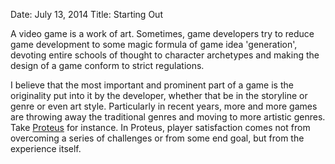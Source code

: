 Date: July 13, 2014
Title: Starting Out

A video game is a work of art. Sometimes, game developers try to reduce game development to some magic formula of game idea 'generation', devoting entire schools of thought to character archetypes and making the design of a game conform to strict regulations.

I believe that the most important and prominent part of a game is the originality put into it by the developer, whether that be in the storyline or genre or even art style. Particularly in recent years, more and more games are throwing away the traditional genres and moving to more artistic genres. Take [Proteus](http://www.visitproteus.com/) for instance. In Proteus, player satisfaction comes not from overcoming a series of challenges or from some end goal, but from the experience itself.
